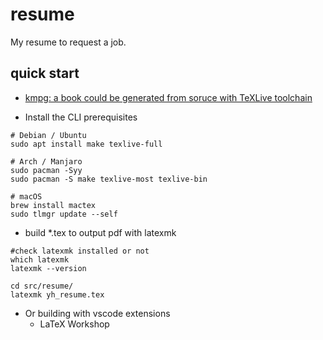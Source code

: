 # resume
My resume to request a job.


## quick start

* [kmpg: a book could be generated from soruce with TeXLive toolchain](https://github.com/sysprog21/lkmpg)

* Install the CLI prerequisites

```shell
# Debian / Ubuntu
sudo apt install make texlive-full

# Arch / Manjaro
sudo pacman -Syy
sudo pacman -S make texlive-most texlive-bin

# macOS
brew install mactex
sudo tlmgr update --self
```

* build *.tex to output pdf with latexmk

```shell
#check latexmk installed or not
which latexmk
latexmk --version

cd src/resume/
latexmk yh_resume.tex
```

* Or building with vscode extensions
    * LaTeX Workshop
